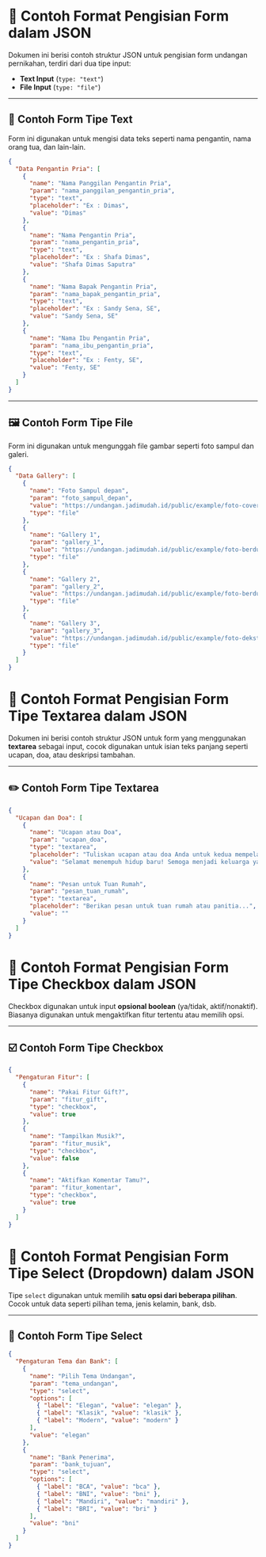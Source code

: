 
# 📄 Contoh Format Pengisian Form dalam JSON

Dokumen ini berisi contoh struktur JSON untuk pengisian form undangan pernikahan, terdiri dari dua tipe input:

- **Text Input** (`type: "text"`)
- **File Input** (`type: "file"`)

---

## 📝 Contoh Form Tipe Text

Form ini digunakan untuk mengisi data teks seperti nama pengantin, nama orang tua, dan lain-lain.

```json
{
  "Data Pengantin Pria": [
    {
      "name": "Nama Panggilan Pengantin Pria",
      "param": "nama_panggilan_pengantin_pria",
      "type": "text",
      "placeholder": "Ex : Dimas",
      "value": "Dimas"
    },
    {
      "name": "Nama Pengantin Pria",
      "param": "nama_pengantin_pria",
      "type": "text",
      "placeholder": "Ex : Shafa Dimas",
      "value": "Shafa Dimas Saputra"
    },
    {
      "name": "Nama Bapak Pengantin Pria",
      "param": "nama_bapak_pengantin_pria",
      "type": "text",
      "placeholder": "Ex : Sandy Sena, SE",
      "value": "Sandy Sena, SE"
    },
    {
      "name": "Nama Ibu Pengantin Pria",
      "param": "nama_ibu_pengantin_pria",
      "type": "text",
      "placeholder": "Ex : Fenty, SE",
      "value": "Fenty, SE"
    }
  ]
}
```

---

## 🖼️ Contoh Form Tipe File

Form ini digunakan untuk mengunggah file gambar seperti foto sampul dan galeri.

```json
{
  "Data Gallery": [
    {
      "name": "Foto Sampul depan",
      "param": "foto_sampul_depan",
      "value": "https://undangan.jadimudah.id/public/example/foto-cover-1.jpg",
      "type": "file"
    },
    {
      "name": "Gallery 1",
      "param": "gallery_1",
      "value": "https://undangan.jadimudah.id/public/example/foto-berdua-3.jpg",
      "type": "file"
    },
    {
      "name": "Gallery 2",
      "param": "gallery_2",
      "value": "https://undangan.jadimudah.id/public/example/foto-berdua-2.jpg",
      "type": "file"
    },
    {
      "name": "Gallery 3",
      "param": "gallery_3",
      "value": "https://undangan.jadimudah.id/public/example/foto-dekstop-5.jpg",
      "type": "file"
    }
  ]
}
```
# 📄 Contoh Format Pengisian Form Tipe Textarea dalam JSON

Dokumen ini berisi contoh struktur JSON untuk form yang menggunakan **textarea** sebagai input, cocok digunakan untuk isian teks panjang seperti ucapan, doa, atau deskripsi tambahan.

---

## ✏️ Contoh Form Tipe Textarea

```json
{
  "Ucapan dan Doa": [
    {
      "name": "Ucapan atau Doa",
      "param": "ucapan_doa",
      "type": "textarea",
      "placeholder": "Tuliskan ucapan atau doa Anda untuk kedua mempelai...",
      "value": "Selamat menempuh hidup baru! Semoga menjadi keluarga yang sakinah, mawaddah, warahmah."
    },
    {
      "name": "Pesan untuk Tuan Rumah",
      "param": "pesan_tuan_rumah",
      "type": "textarea",
      "placeholder": "Berikan pesan untuk tuan rumah atau panitia...",
      "value": ""
    }
  ]
}
```

# 📄 Contoh Format Pengisian Form Tipe Checkbox dalam JSON

Checkbox digunakan untuk input **opsional boolean** (ya/tidak, aktif/nonaktif). Biasanya digunakan untuk mengaktifkan fitur tertentu atau memilih opsi.

---

## ☑️ Contoh Form Tipe Checkbox

```json
{
  "Pengaturan Fitur": [
    {
      "name": "Pakai Fitur Gift?",
      "param": "fitur_gift",
      "type": "checkbox",
      "value": true
    },
    {
      "name": "Tampilkan Musik?",
      "param": "fitur_musik",
      "type": "checkbox",
      "value": false
    },
    {
      "name": "Aktifkan Komentar Tamu?",
      "param": "fitur_komentar",
      "type": "checkbox",
      "value": true
    }
  ]
}

```



# 📄 Contoh Format Pengisian Form Tipe Select (Dropdown) dalam JSON

Tipe `select` digunakan untuk memilih **satu opsi dari beberapa pilihan**. Cocok untuk data seperti pilihan tema, jenis kelamin, bank, dsb.

---

## 🔽 Contoh Form Tipe Select

```json
{
  "Pengaturan Tema dan Bank": [
    {
      "name": "Pilih Tema Undangan",
      "param": "tema_undangan",
      "type": "select",
      "options": [
        { "label": "Elegan", "value": "elegan" },
        { "label": "Klasik", "value": "klasik" },
        { "label": "Modern", "value": "modern" }
      ],
      "value": "elegan"
    },
    {
      "name": "Bank Penerima",
      "param": "bank_tujuan",
      "type": "select",
      "options": [
        { "label": "BCA", "value": "bca" },
        { "label": "BNI", "value": "bni" },
        { "label": "Mandiri", "value": "mandiri" },
        { "label": "BRI", "value": "bri" }
      ],
      "value": "bni"
    }
  ]
}
```
